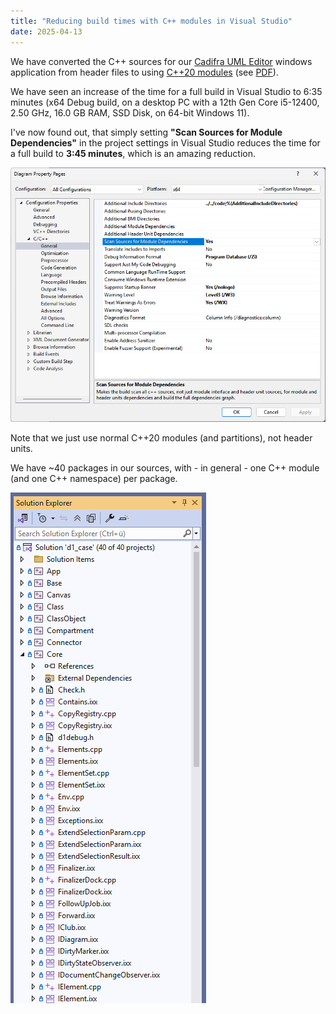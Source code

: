 ```yaml
---
title: "Reducing build times with C++ modules in Visual Studio"
date: 2025-04-13
---
```


We have converted the C++ sources for our [Cadifra UML Editor](https://cadifra.com/) windows application from header files to using [C++20 modules](https://en.cppreference.com/w/cpp/language/modules) (see [PDF](https://cadifra.com/papers/converting-to-modules.pdf)).

We have seen an increase of the time for a full build in Visual Studio to 6:35 minutes (x64 Debug build, on a desktop PC with a 12th Gen Core i5-12400, 2.50 GHz, 16.0 GB RAM, SSD Disk, on 64-bit Windows 11).

I've now found out, that simply setting **"Scan Sources for Module Dependencies"** in the project settings in Visual Studio reduces the time for a full build to **3:45 minutes**, which is an amazing reduction.

![Scan Sources for Module Dependencies](/assets/scan-sources.png)

Note that we just use normal C++20 modules (and partitions), not header units.

We have ~40 packages in our sources, with - in general - one C++ module (and one C++ namespace) per package.

![Solution Explorer](/assets/solution-explorer.png)
